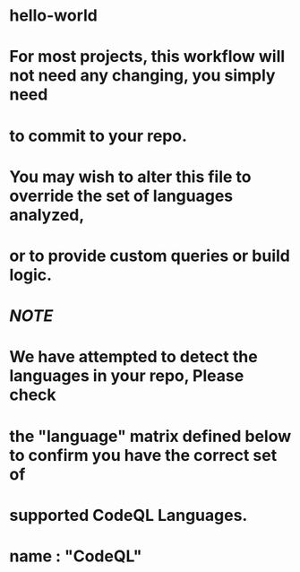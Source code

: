 # hello-world
# For most projects, this workflow will not need any changing, you simply need
# to commit to your repo.
#
# You may wish to alter this file to override the set of languages analyzed,
# or to provide custom queries or build logic.
#
# ***********NOTE***********
# We have attempted to detect the languages in your repo, Please check
# the "language" matrix defined below to confirm you have the correct set of 
# supported CodeQL Languages.
# name : "CodeQL"

